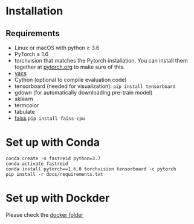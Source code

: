 # Installation

## Requirements

- Linux or macOS with python ≥ 3.6
- PyTorch ≥ 1.6
- torchvision that matches the Pytorch installation. You can install them together at [pytorch.org](https://pytorch.org/) to make sure of this.
- [yacs](https://github.com/rbgirshick/yacs)
- Cython (optional to compile evaluation code)
- tensorboard (needed for visualization): `pip install tensorboard`
- gdown (for automatically downloading pre-train model)
- sklearn
- termcolor
- tabulate
- [faiss](https://github.com/facebookresearch/faiss) `pip install faiss-cpu`



# Set up with Conda
```shell script
conda create -n fastreid python=3.7
conda activate fastreid
conda install pytorch==1.6.0 torchvision tensorboard -c pytorch
pip install -r docs/requirements.txt
```

# Set up with Dockder

Please check the [docker folder](docker)


